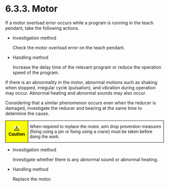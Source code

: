 ﻿# 6.3.3. Motor


If a motor overload error occurs while a program is running in the teach pendant, take the following actions.

*	Investigation method

    Check the motor overload error on the teach pendant.

*	Handling method

    Increase the delay time of the relevant program or reduce the operation speed of the program.

If there is an abnormality in the motor, abnormal motions such as shaking when stopped, irregular cycle (pulsation), and vibration during operation may occur. Abnormal heating and abnormal sounds may also occur.

Considering that a similar phenomenon occurs even when the reducer is damaged, investigate the reducer and bearing at the same time to determine the cause.

<style type="text/css">
.tg  {border-collapse:collapse;border-spacing:0;}
.tg td{border-color:black;border-style:solid;border-width:1px;font-family:Arial, sans-serif;font-size:14px;
  overflow:hidden;padding:10px 5px;word-break:normal;}
.tg th{border-color:black;border-style:solid;border-width:1px;font-family:Arial, sans-serif;font-size:14px;
  font-weight:normal;overflow:hidden;padding:10px 5px;word-break:normal;}
.tg .tg-cly1{text-align:left;vertical-align:middle}
.tg .tg-b001{background-color:#f8ff00;color:#000000;font-weight:bold;text-align:center;vertical-align:middle}
</style>
<table class="tg">
<thead>
  <tr>
    <td class="tg-b001"><img src="../../_assets/작은주의표시.png"> Caution</td>
    <td class="tg-cly1">When required to replace the motor, arm drop prevention measures (fixing using a pin or fixing using a crane) must be taken before doing the work.</td>
  </tr>
</thead>
</table>


*	Investigation method

    Investigate whether there is any abnormal sound or abnormal heating.

*	Handling method

    Replace the motor.
